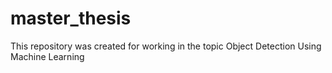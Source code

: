 # master_thesis
This repository was created for working in the topic Object Detection Using Machine Learning
